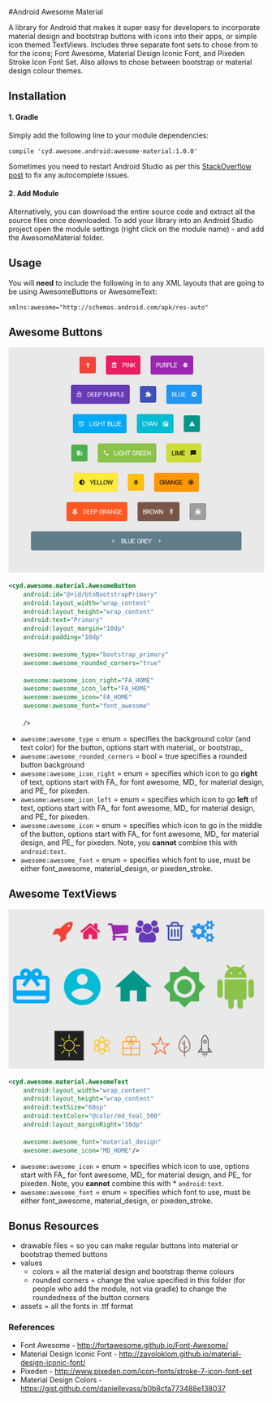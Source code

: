 #Android Awesome Material

A library for Android that makes it super easy for developers to incorporate material design and bootstrap buttons with icons into their apps, or simple icon themed TextViews. Includes three separate font sets to chose from to for the icons; Font Awesome, Material Design Iconic Font, and Pixeden Stroke Icon Font Set. Also allows to chose between bootstrap or material design colour themes.

## Installation

#### 1. Gradle

Simply add the following line to your module dependencies:
```
compile 'cyd.awesome.android:awesome-material:1.0.0'
```

Sometimes you need to restart Android Studio as per this [StackOverflow post](http://stackoverflow.com/questions/28079658/namespace-autofill-for-custom-attributes) to fix any autocomplete issues.

#### 2. Add Module

Alternatively, you can download the entire source code and extract all the source files once downloaded. To add your library into an Android Studio project open the module settings (right click on the module name) - and add the AwesomeMaterial folder.

## Usage

You will **need** to include the following in to any XML layouts that are going to be using AwesomeButtons or AwesomeText:

```
xmlns:awesome="http://schemas.android.com/apk/res-auto"
```

## Awesome Buttons

![Awesome Buttons](/screenshots/awesome_buttons.png?raw=true)

```xml
<cyd.awesome.material.AwesomeButton
    android:id="@+id/btnBootstrapPrimary"
    android:layout_width="wrap_content"
    android:layout_height="wrap_content"
    android:text="Primary"
    android:layout_margin="10dp"
    android:padding="10dp"

    awesome:awesome_type="bootstrap_primary"
    awesome:awesome_rounded_corners="true"

    awesome:awesome_icon_right="FA_HOME"
    awesome:awesome_icon_left="FA_HOME"
    awesome:awesome_icon="FA_HOME"
    awesome:awesome_font="font_awesome"

    />
```

* `awesome:awesome_type` = enum = specifies the background color (and text color) for the button, options start with material_ or bootstrap_
* `awesome:awesome_rounded_corners` = bool = true specifies a rounded button background
* `awesome:awesome_icon_right` = enum = specifies which icon to go **right** of text, options start with FA_ for font awesome, MD_ for material design, and PE_ for pixeden.
* `awesome:awesome_icon_left` = enum = specifies which icon to go **left** of text, options start with FA_ for font awesome, MD_ for material design, and PE_ for pixeden.
* `awesome:awesome_icon` = enum = specifies which icon to go in the middle of the button, options start with FA_ for font awesome, MD_ for material design, and PE_ for pixeden. Note, you **cannot** combine this with `android:text`.
* `awesome:awesome_font` = enum = specifies which font to use, must be either font_awesome, material_design, or pixeden_stroke.

## Awesome TextViews

![Awesome Text](/screenshots/awesome_text.png?raw=true)


```xml
<cyd.awesome.material.AwesomeText
    android:layout_width="wrap_content"
    android:layout_height="wrap_content"
    android:textSize="60sp"
    android:textColor="@color/md_teal_500"
    android:layout_marginRight="10dp"

    awesome:awesome_font="material_design"
    awesome:awesome_icon="MD_HOME"/>
```

* `awesome:awesome_icon` = enum = specifies which icon to use, options start with FA_ for font awesome, MD_ for material design, and PE_ for pixeden. Note, you **cannot** combine this with * `android:text`.
* `awesome:awesome_font` = enum = specifies which font to use, must be either font_awesome, material_design, or pixeden_stroke.

## Bonus Resources


* drawable files = so you can make regular buttons into material or bootstrap themed buttons
* values
  * colors = all the material design and bootstrap theme colours
  * rounded corners = change the value specified in this folder (for people who add the module, not via gradle) to change the roundedness of the button corners
* assets = all the fonts in .ttf format

### References

* Font Awesome - http://fortawesome.github.io/Font-Awesome/
* Material Design Iconic Font - http://zavoloklom.github.io/material-design-iconic-font/
* Pixeden - http://www.pixeden.com/icon-fonts/stroke-7-icon-font-set
* Material Design Colors - https://gist.github.com/daniellevass/b0b8cfa773488e138037
